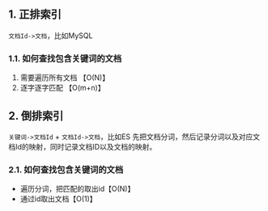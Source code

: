 ## 1. 正排索引
`文档Id->文档`，比如MySQL
### 1.1. 如何查找包含关键词的文档

1. 需要遍历所有文档 【O(N)】
2. 逐字逐字匹配 【O(m+n)】

## 2. 倒排索引
`关键词->文档Id` + `文档Id->文档`，比如ES
先把文档分词，然后记录分词以及对应文档Id的映射，同时记录文档ID以及文档的映射。
### 2.1. 如何查找包含关键词的文档
- 遍历分词，把匹配的取出id【O(N)】
- 通过id取出文档【O(1)】